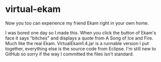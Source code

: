 # virtual-ekam
Now you too can experience my friend Ekam right in your own home.

I was bored one day so I made this. When you click the button of Ekam's face it says "bitches" and displays a quote from A Song of Ice and Fire. Much like the real Ekam. VirtualEkam1.4.jar is a runnable version I put together, everything else is the source code from Eclipse. I'm still new to GitHub so sorry if the way I committed the files isn't standard.
